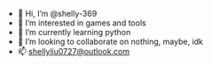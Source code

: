 - 👋 Hi, I’m @shelly-369
- 👀 I’m interested in games and tools
- 🌱 I’m currently learning python
- 💞️ I’m looking to collaborate on nothing, maybe, idk
- 📫 shellyliu0727@outlook.com

<!---
shelly-369/shelly-369 is a ✨ special ✨ repository because its `README.md` (this file) appears on your GitHub profile.
You can click the Preview link to take a look at your changes.
--->
